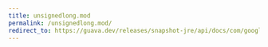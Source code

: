 ```yaml
---
title: unsignedlong.mod
permalink: /unsignedlong.mod/
redirect_to: https://guava.dev/releases/snapshot-jre/api/docs/com/google/common/primitives/UnsignedLong.html#mod-com.google.common.primitives.UnsignedLong-
---
```

